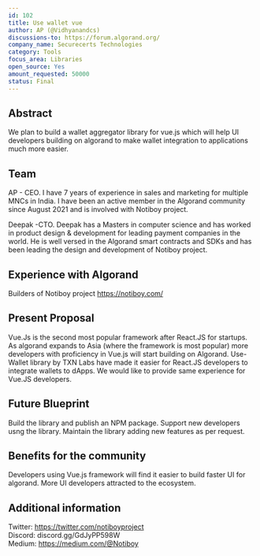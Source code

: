 ```yaml
---
id: 102
title: Use wallet vue
author: AP (@Vidhyanandcs)
discussions-to: https://forum.algorand.org/
company_name: Securecerts Technologies
category: Tools
focus_area: Libraries
open_source: Yes
amount_requested: 50000
status: Final
---
```


## Abstract
We plan to build a wallet aggregator library for vue.js which will help UI developers building on algorand to make wallet integration to applications much more easier.

## Team
AP - CEO. I have 7 years of experience in sales and marketing for multiple MNCs in India. I have been an active member in the Algorand community since August 2021 and is involved with Notiboy project.

Deepak -CTO. Deepak has a Masters in computer science and has worked in product design & development for leading payment companies in the world. He is well versed in the Algorand smart contracts and SDKs and has been leading the design and development of Notiboy project.

## Experience with Algorand
Builders of Notiboy project
https://notiboy.com/

## Present Proposal
Vue.Js is the second most popular framework after React.JS for startups. As algorand expands to Asia (where the framework is most popular) more developers 
with proficiency in Vue.js will start building on Algorand. Use-Wallet library by TXN Labs have made it easier for React.JS developers
to integrate wallets to dApps. We would like to provide same experience for Vue.JS developers.

## Future Blueprint
Build the library and publish an NPM package.
Support new developers usng the library.
Maintain the library adding new features as per request.

## Benefits for the community
Developers using Vue.js framework will find it easier to build faster UI for algorand. More UI developers attracted to the ecosystem.

## Additional information
Twitter: https://twitter.com/notiboyproject <br>
Discord: discord.gg/GdJyPP598W <br>
Medium: https://medium.com/@Notiboy

